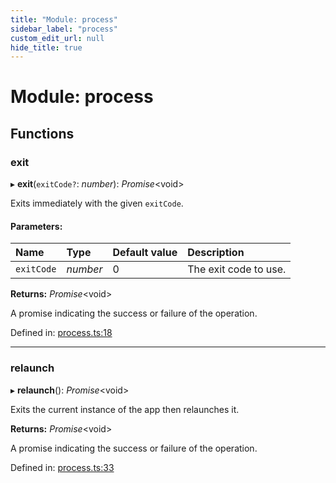 ```yaml
---
title: "Module: process"
sidebar_label: "process"
custom_edit_url: null
hide_title: true
---
```


# Module: process

## Functions

### exit

▸ **exit**(`exitCode?`: *number*): *Promise*<void\>

Exits immediately with the given `exitCode`.

#### Parameters:

Name | Type | Default value | Description |
:------ | :------ | :------ | :------ |
`exitCode` | *number* | 0 | The exit code to use.   |

**Returns:** *Promise*<void\>

A promise indicating the success or failure of the operation.

Defined in: [process.ts:18](https://github.com/tauri-apps/tauri/blob/a68b4ee8/tooling/api/src/process.ts#L18)

___

### relaunch

▸ **relaunch**(): *Promise*<void\>

Exits the current instance of the app then relaunches it.

**Returns:** *Promise*<void\>

A promise indicating the success or failure of the operation.

Defined in: [process.ts:33](https://github.com/tauri-apps/tauri/blob/a68b4ee8/tooling/api/src/process.ts#L33)
